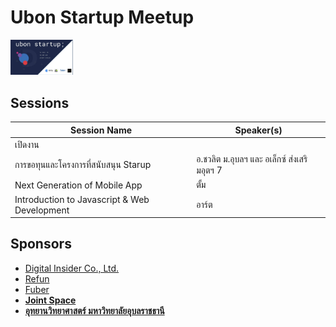 # Ubon Startup Meetup
<img src="ubonstartup2018.jpg" alt="Ubon startup logo" width="100">


## Sessions

| Session Name | Speaker(s) |
| ------------ | ---------- |
| เปิดงาน | | |
| การขอทุนและโครงการที่สนับสนุน Starup | อ.ชวลิต ม.อุบลฯ และ อเล็กซ์ ส่งเสริมอุตฯ 7  |
| Next Generation of Mobile App | ตั้ม |
| Introduction to Javascript & Web Development | อาร์ต |


## Sponsors

- [Digital Insider Co., Ltd.](https://www.facebook.com/digitalinsider)
- [Refun](http://refun.com)
- [Fuber](https://www.facebook.com/fuberDev/?ref=bookmarks)
- **[Joint Space](https://www.facebook.com/Jointspace.ubu)**
- **[อุทยานวิทยาศาสตร์ มหาวิทยาลัยอุบลราชธานี](http://www.spark.in.th/)**
